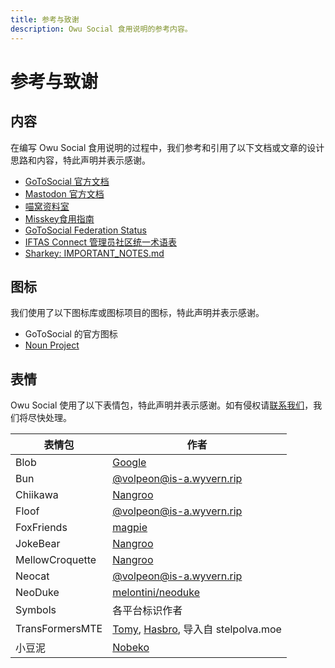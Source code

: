 ```yaml
---
title: 参考与致谢
description: Owu Social 食用说明的参考内容。
---
```


# 参考与致谢

## 内容

在编写 Owu Social 食用说明的过程中，我们参考和引用了以下文档或文章的设计思路和内容，特此声明并表示感谢。

- [GoToSocial 官方文档](https://docs.gotosocial.org/en/latest/)
- [Mastodon 官方文档](https://docs.joinmastodon.org/)
- [喵窝资料室](https://docs.nya.one/)
- [Misskey食用指南](https://eat-misskey.github.io/)
- [GoToSocial Federation Status](https://codeberg.org/SadmL/gotosocial-federation-status)
- [IFTAS Connect 管理员社区统一术语表](https://github.com/iftas-org/lote)
- [Sharkey: IMPORTANT_NOTES.md](https://activitypub.software/TransFem-org/Sharkey/-/blob/stable/IMPORTANT_NOTES.md)

## 图标

我们使用了以下图标库或图标项目的图标，特此声明并表示感谢。

- GoToSocial 的官方图标
- [Noun Project](https://thenounproject.com/)

## 表情

Owu Social 使用了以下表情包，特此声明并表示感谢。如有侵权请[联系我们](/contact.md)，我们将尽快处理。

| 表情包 | 作者 |
| --- | --- |
| Blob | [Google](https://emojicombos.com/) |
| Bun | [@volpeon@is-a.wyvern.rip](https://is-a.wyvern.rip/@volpeon) |
| Chiikawa | [Nangroo](https://x.com/ngnchiikawa) |
| Floof | [@volpeon@is-a.wyvern.rip](https://is-a.wyvern.rip/@volpeon) |
| FoxFriends | [magpie](https://x.com/magpie_egg) |
| JokeBear | [Nangroo](https://x.com/ngntrtr) |
| MellowCroquette | [Nangroo](https://x.com/ngntrtr) |
| Neocat | [@volpeon@is-a.wyvern.rip](https://is-a.wyvern.rip/@volpeon) |
| NeoDuke | [melontini/neoduke](https://github.com/melontini/neoduke) |
| Symbols | 各平台标识作者 |
| TransFormersMTE | [Tomy](https://www.takaratomy.co.jp/), [Hasbro](https://corporate.hasbro.com/), 导入自 stelpolva.moe |
| 小豆泥 | [Nobeko](https://x.com/yamanobejin) |
